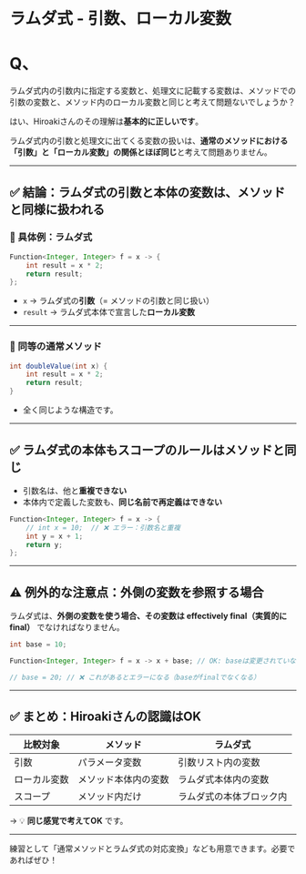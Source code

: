 # ラムダ式 - 引数、ローカル変数

# Q、

ラムダ式内の引数内に指定する変数と、処理文に記載する変数は、メソッドでの引数の変数と、メソッド内のローカル変数と同じと考えて問題ないでしょうか？

はい、Hiroakiさんのその理解は**基本的に正しいです**。

ラムダ式内の引数と処理文に出てくる変数の扱いは、**通常のメソッドにおける「引数」と「ローカル変数」の関係とほぼ同じ**と考えて問題ありません。

---

## ✅ 結論：ラムダ式の引数と本体の変数は、メソッドと同様に扱われる

### 🔸 具体例：ラムダ式

```java
Function<Integer, Integer> f = x -> {
    int result = x * 2;
    return result;
};
```

- `x` → ラムダ式の**引数**（= メソッドの引数と同じ扱い）
- `result` → ラムダ式本体で宣言した**ローカル変数**

---

### 🔸 同等の通常メソッド

```java
int doubleValue(int x) {
    int result = x * 2;
    return result;
}
```

- 全く同じような構造です。

---

## ✅ ラムダ式の本体も**スコープのルールはメソッドと同じ**

- 引数名は、他と**重複できない**
- 本体内で定義した変数も、**同じ名前で再定義はできない**

```java
Function<Integer, Integer> f = x -> {
    // int x = 10;  // ❌ エラー：引数名と重複
    int y = x + 1;
    return y;
};
```

---

## ⚠ 例外的な注意点：**外側の変数を参照する場合**

ラムダ式は、**外側の変数を使う場合、その変数は effectively final（実質的にfinal）** でなければなりません。

```java
int base = 10;

Function<Integer, Integer> f = x -> x + base; // OK: baseは変更されていない

// base = 20; // ❌ これがあるとエラーになる（baseがfinalでなくなる）
```

---

## ✅ まとめ：Hiroakiさんの認識はOK

| 比較対象 | メソッド | ラムダ式 |
| --- | --- | --- |
| 引数 | パラメータ変数 | 引数リスト内の変数 |
| ローカル変数 | メソッド本体内の変数 | ラムダ式本体内の変数 |
| スコープ | メソッド内だけ | ラムダ式の本体ブロック内 |

→ 💡 **同じ感覚で考えてOK** です。

---

練習として「通常メソッドとラムダ式の対応変換」なども用意できます。必要であればぜひ！